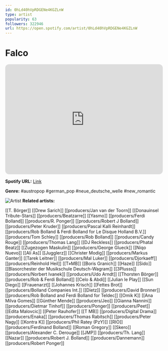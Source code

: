```yaml
---
id: 0hLd40hVpRDGENe4KGZLnW
type: artist
popularity: 63
followers: 322946
url: https://open.spotify.com/artist/0hLd40hVpRDGENe4KGZLnW
---
```

# Falco

<iframe style="border-radius:12px" src="https://open.spotify.com/embed/artist/0hLd40hVpRDGENe4KGZLnW" width="100%" height="352" frameBorder="0" allowfullscreen="" allow="autoplay; clipboard-write; encrypted-media; fullscreen; picture-in-picture" loading="lazy"></iframe>

**Spotify URL:** [Link](https://open.spotify.com/artist/0hLd40hVpRDGENe4KGZLnW)

**Genre:**  #austropop #german_pop #neue_deutsche_welle #new_romantic

![Artist](https://i.scdn.co/image/ab6761610000e5eb381a2c6fa34d595b1ed02869)
**Related artists:**

[[T. Börger]]
[[Drew Sarich]]
[[producers/Jan van der Toorn]]
[[Donauinsel Tribute-Stars]]
[[producers/Beatzarre]]
[[Yasmo]]
[[producers/Ferdi Bolland]]
[[producers/R. Ponger]]
[[producers/Robert J Bolland]]
[[producers/Peter Kruder]]
[[producers/Pascal Kalli Reinhardt]]
[[producers/Rob Bolland & Ferdi Bolland for Le Disque Holland B.V.]]
[[producers/Tom Schley]]
[[producers/Rob Bolland]]
[[producers/Candy Rouge]]
[[producers/Thomas Lang]]
[[DJ Reckless]]
[[producers/Phatal Beatz]]
[[Zugezogen Maskulin]]
[[producers/George Glueck]]
[[Niqo Nuevo]]
[[Ali As]]
[[Jugglerz]]
[[Christer Modig]]
[[producers/Markus Ganter]]
[[Tarek Leitner]]
[[producers/Mal Luker]]
[[producers/Djorkaeff]]
[[producers/Reinhold Heil]]
[[T»MB]]
[[Boris Granich]]
[[Haze]]
[[Sido]]
[[Blasorchester der Musikschule Deutsch-Wagram]]
[[3Plusss]]
[[producers/Norbert Ivanek]]
[[producers/Udo Arndt]]
[[Thorsten Börger]]
[[producers/Rob & Ferdi Bolland]]
[[Celo & Abdi]]
[[Julian le Play]]
[[Sun Diego]]
[[Frauenarzt]]
[[Johannes Krisch]]
[[Fettes Brot]]
[[producers/Bolland Companies Int.]]
[[Dietz]]
[[producers/David Bronner]]
[[producers/Rob Bolland and Ferdi Bolland for Teldec]]
[[Omik K]]
[[Ana Milva Gomes]]
[[Günther Mende]]
[[producers/Jeo]]
[[Gianna Nannini]]
[[producers/Dietmar Tinhof]]
[[producers/Ponger]]
[[producers/Peet]]
[[Edita Malovcic]]
[[Peter Rauhofer]]
[[T MB]]
[[producers/Digital Drama]]
[[producers/Enaka]]
[[producers/Thomas Rabitsch]]
[[producers/Peter Nagy]]
[[Kontra K]]
[[producers/Phil Ratey (PzY)]]
[[RIO]]
[[producers/Ferdinand Bolland]]
[[Roman Gregory]]
[[Skero]]
[[producers/Alexander C. Derouge]]
[[JMP]]
[[producers/Th. Lang]]
[[Nazar]]
[[producers/Robert J. Bolland]]
[[producers/Dannemann]]
[[producers/Robert Ponger]]
